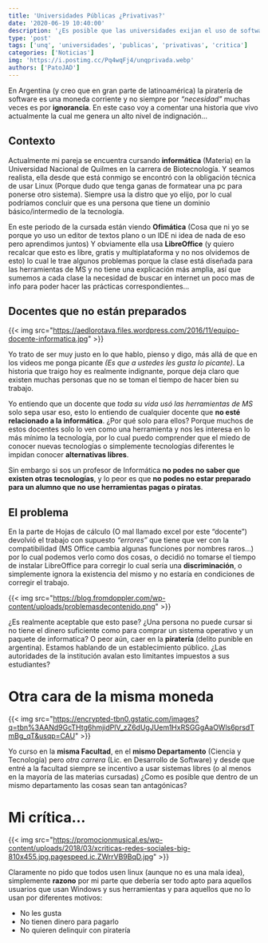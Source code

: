 ```yaml
---
title: 'Universidades Públicas ¿Privativas?'
date: '2020-06-19 10:40:00'
description: '¿Es posible que las universidades exijan el uso de software privativo y de pago?¿Esta bien esto? No debería intentar incluir a todos por igual'
type: 'post'
tags: ['unq', 'universidades', 'publicas', 'privativas', 'critica']
categories: ['Noticias']
img: 'https://i.postimg.cc/Pq4wqFj4/unqprivada.webp'
authors: ['PatoJAD']
---
```


En Argentina (y creo que en gran parte de latinoamérica) la piratería de software es una moneda corriente y no siempre por _“necesidad”_ muchas veces es por **ignorancia**. En este caso voy a comentar una historia que vivo actualmente la cual me genera un alto nivel de indignación…

## Contexto

Actualmente mi pareja se encuentra cursando **informática** (Materia) en la Universidad Nacional de Quilmes en la carrera de Biotecnología. Y seamos realista, ella desde que está conmigo se encontró con la obligación técnica de usar Linux (Porque dudo que tenga ganas de formatear una pc para ponerse otro sistema). Siempre usa la distro que yo elijo, por lo cual podríamos concluir que es una persona que tiene un dominio básico/intermedio de la tecnología.

En este periodo de la cursada están viendo **Ofimática** (Cosa que ni yo se porque yo uso un editor de textos plano o un IDE ni idea de nada de eso pero aprendimos juntos) Y obviamente ella usa **LibreOffice** (y quiero recalcar que esto es libre, gratis y multiplataforma y no nos olvidemos de esto) lo cual le trae algunos problemas porque la clase está diseñada para las herramientas de MS y no tiene una explicación más amplia, así que sumemos a cada clase la necesidad de buscar en internet un poco mas de info para poder hacer las prácticas correspondientes...

## Docentes que no están preparados

{{< img src="https://aedlorotava.files.wordpress.com/2016/11/equipo-docente-informatica.jpg" >}}

Yo trato de ser muy justo en lo que hablo, pienso y digo, más allá de que en los videos me ponga picante _(Es que a ustedes les gusta lo picante)_. La historia que traigo hoy es realmente indignante, porque deja claro que existen muchas personas que no se toman el tiempo de hacer bien su trabajo.

Yo entiendo que un docente que _toda su vida usó las herramientas de MS_ solo sepa usar eso, esto lo entiendo de cualquier docente que **no esté relacionado a la informática**. ¿Por qué solo para ellos? Porque muchos de estos docentes solo lo ven como una herramienta y nos les interesa en lo más mínimo la tecnología, por lo cual puedo comprender que el miedo de conocer nuevas tecnologías o simplemente tecnologías diferentes le impidan conocer **alternativas libres**.

Sin embargo si sos un profesor de Informática **no podes no saber que existen otras tecnologías**, y lo peor es que **no podes no estar preparado para un alumno que no use herramientas pagas o piratas**.

## El problema

En la parte de Hojas de cálculo (O mal llamado excel por este “docente”) devolvió el trabajo con supuesto _“errores”_ que tiene que ver con la compatibilidad (MS Office cambia algunas funciones por nombres raros...) por lo cual podemos verlo como dos cosas, o decidió no tomarse el tiempo de instalar LibreOffice para corregir lo cual sería una **discriminación**, o simplemente ignora la existencia del mismo y no estaría en condiciones de corregir el trabajo.

{{< img src="https://blog.fromdoppler.com/wp-content/uploads/problemasdecontenido.png" >}}

¿Es realmente aceptable que esto pase? ¿Una persona no puede cursar si no tiene el dinero suficiente como para comprar un sistema operativo y un paquete de informatica? O peor aún, caer en la **piratería** (delito punible en argentina). Estamos hablando de un establecimiento público. ¿Las autoridades de la institución avalan esto limitantes impuestos a sus estudiantes?

# Otra cara de la misma moneda

{{< img src="https://encrypted-tbn0.gstatic.com/images?q=tbn%3AANd9GcTHtg6hmjidPlV_zZ6dUgJUem1HxRSGGgAaOWls6prsdTmBg_qT&usqp=CAU" >}}

Yo curso en la **misma Facultad**, en el **mismo Departamento** (Ciencia y Tecnología) pero _otra carrera_ (Lic. en Desarrollo de Software) y desde que entré a la facultad siempre se incentivo a usar sistemas libres (o al menos en la mayoría de las materias cursadas) ¿Como es posible que dentro de un mismo departamento las cosas sean tan antagónicas?

# Mi crítica…

{{< img src="https://promocionmusical.es/wp-content/uploads/2018/03/xcriticas-redes-sociales-big-810x455.jpg.pagespeed.ic.ZWrrVB9BqD.jpg" >}}

Claramente no pido que todos usen linux (aunque no es una mala idea), simplemente **razono** por mi parte que debería ser todo apto para aquellos usuarios que usan Windows y sus herramientas y para aquellos que no lo usan por diferentes motivos:

-   No les gusta
-   No tienen dinero para pagarlo
-   No quieren delinquir con piratería
